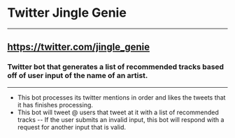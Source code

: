 # Twitter Jingle Genie
---
## https://twitter.com/jingle_genie
### Twitter bot that generates a list of recommended tracks based off of user input of the name of an artist.
---
- This bot processes its twitter mentions in order and likes the tweets that it has finishes processing.
- This bot will tweet @ users that tweet at it with a list of recommended tracks
-- If the user submits an invalid input, this bot will respond with a request for another input that is valid.